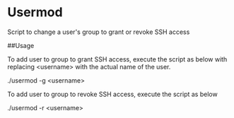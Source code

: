 # Usermod
Script to change a user's group to grant or revoke SSH access

##Usage

To add user to group to grant SSH access, execute the script as below 
with replacing \<username\> with the actual name of the user.

./usermod -g \<username\>

To add user to group to revoke SSH access, execute the script as below

./usermod -r \<username\>
